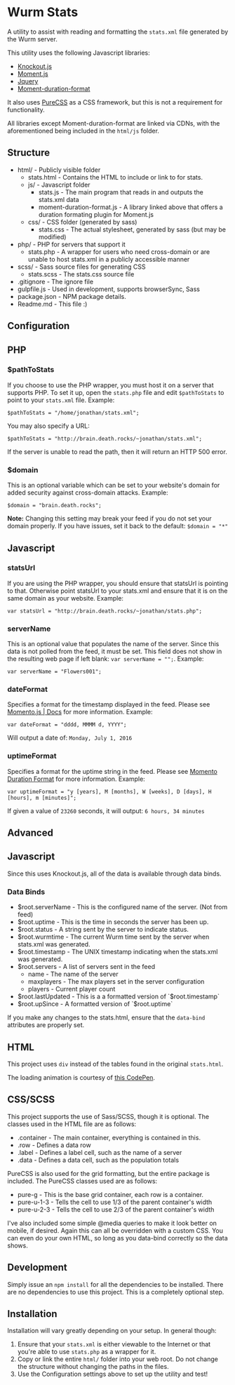 Wurm Stats
==========
A utility to assist with reading and formatting the `stats.xml` file generated by the Wurm server.

This utility uses the following Javascript libraries:
* [Knockout.js](http://knockoutjs.com/)
* [Moment.js](http://momentjs.com/)
* [Jquery](http://jquery.com/)
* [Moment-duration-format](https://github.com/jsmreese/moment-duration-format)

It also uses [PureCSS](http://purecss.io/) as a CSS framework, but this is not a requirement for functionality.

All libraries except Moment-duration-format are linked via CDNs, with the aforementioned being included in the `html/js` folder.

Structure
---------
* html/ - Publicly visible folder
    * stats.html - Contains the HTML to include or link to for stats.
    * js/ - Javascript folder
        * stats.js - The main program that reads in and outputs the stats.xml data
        * moment-duration-format.js - A library linked above that offers a duration formating plugin for Moment.js
    * css/ - CSS folder (generated by sass)
        * stats.css - The actual stylesheet, generated by sass (but may be modified)
* php/ - PHP for servers that support it
    * stats.php - A wrapper for users who need cross-domain or are unable to host stats.xml in a publicly accessible manner
* scss/ - Sass source files for generating CSS
    * stats.scss - The stats.css source file
* .gitignore - The ignore file
* gulpfile.js - Used in development, supports browserSync, Sass
* package.json - NPM package details.
* Readme.md - This file :)

Configuration
-------------
## PHP

### $pathToStats
If you choose to use the PHP wrapper, you must host it on a server that supports PHP.
To set it up, open the `stats.php` file and edit `$pathToStats` to point to your `stats.xml` file.
Example:
```
$pathToStats = "/home/jonathan/stats.xml";
```
You may also specify a URL:
```
$pathToStats = "http://brain.death.rocks/~jonathan/stats.xml";
```
If the server is unable to read the path, then it will return an HTTP 500 error.

### $domain
This is an optional variable which can be set to your website's domain for added security against cross-domain attacks.
Example:
```
$domain = "brain.death.rocks";
```
**Note:** Changing this setting may break your feed if you do not set your domain properly. If you have issues, set it back to the default: `$domain = "*"`

## Javascript

### statsUrl
If you are using the PHP wrapper, you should ensure that statsUrl is pointing to that.
Otherwise point statsUrl to your stats.xml and ensure that it is on the same domain as your website.
Example:
```
var statsUrl = "http://brain.death.rocks/~jonathan/stats.php";
```

### serverName
This is an optional value that populates the name of the server. Since this data is not polled from the feed, it must be set.
This field does not show in the resulting web page if left blank: `var serverName = "";`.
Example:
```
var serverName = "Flowers001";
```

### dateFormat
Specifies a format for the timestamp displayed in the feed. Please see [Momento.js | Docs](http://momentjs.com/docs/#/displaying/format/) for more information.
Example:
```
var dateFormat = "dddd, MMMM d, YYYY";
```
Will output a date of: `Monday, July 1, 2016`

### uptimeFormat
Specifies a format for the uptime string in the feed. Please see [Momento Duration Format](https://github.com/jsmreese/moment-duration-format) for more information.
Example:
```
var uptimeFormat = "y [years], M [months], W [weeks], D [days], H [hours], m [minutes]";
```
If given a value of `23260` seconds, it will output: `6 hours, 34 minutes`

Advanced
--------
## Javascript
Since this uses Knockout.js, all of the data is available through data binds.

### Data Binds
* $root.serverName - This is the configured name of the server. (Not from feed)
* $root.uptime - This is the time in seconds the server has been up.
* $root.status - A string sent by the server to indicate status.
* $root.wurmtime - The current Wurm time sent by the server when stats.xml was generated.
* $root.timestamp - The UNIX timestamp indicating when the stats.xml was generated.
* $root.servers - A list of servers sent in the feed
    * name - The name of the server
    * maxplayers - The max players set in the server configuration
    * players - Current player count
* $root.lastUpdated - This is a a formatted version of `$root.timestamp`
* $root.upSince - A formatted version of `$root.uptime`

If you make any changes to the stats.html, ensure that the `data-bind` attributes are properly set.

## HTML
This project uses `div` instead of the tables found in the original `stats.html`.

The loading animation is courtesy of [this CodePen](https://codepen.io/alanshortis/pen/eJLVXr).

## CSS/SCSS
This project supports the use of Sass/SCSS, though it is optional. The classes used in the HTML file are as follows:
* .container - The main container, everything is contained in this.
* .row - Defines a data row
* .label - Defines a label cell, such as the name of a server
* .data - Defines a data cell, such as the population totals

PureCSS is also used for the grid formatting, but the entire package is included. The PureCSS classes used are as follows:
* pure-g - This is the base grid container, each row is a container.
* pure-u-1-3 - Tells the cell to use 1/3 of the parent container's width
* pure-u-2-3 - Tells the cell to use 2/3 of the parent container's width

I've also included some simple @media queries to make it look better on mobile, if desired. Again this can all be overridden with a custom CSS.
You can even do your own HTML, so long as you data-bind correctly so the data shows.

Development
-----------
Simply issue an `npm install` for all the dependencies to be installed. There are no dependencies to use this project. This is a completely optional step.

Installation
------------
Installation will vary greatly depending on your setup. In general though:
1. Ensure that your `stats.xml` is either viewable to the Internet or that you're able to use `stats.php` as a wrapper for it.
2. Copy or link the entire `html/` folder into your web root. Do not change the structure without changing the paths in the files.
3. Use the Configuration settings above to set up the utility and test!